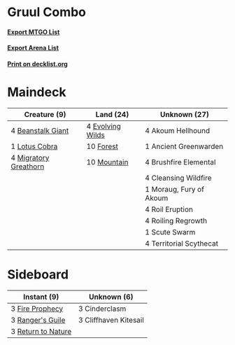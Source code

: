 # Gruul Combo

#### [Export MTGO List](../collection/Gruul%20Combo/Gruul%20Combo.txt)
#### [Export Arena List](../collection/Gruul%20Combo/Gruul%20Combo_arena.txt)
#### [Print on decklist.org](http://decklist.org/?deckmain=4%09Akoum%20Hellhound%0A1%09Ancient%20Greenwarden%0A4%09Beanstalk%20Giant%0A4%09Brushfire%20Elemental%0A4%09Cleansing%20Wildfire%0A4%09Evolving%20Wilds%0A10%09Forest%0A1%09Lotus%20Cobra%0A4%09Migratory%20Greathorn%0A1%09Moraug,%20Fury%20of%20Akoum%0A10%09Mountain%0A4%09Roil%20Eruption%0A4%09Roiling%20Regrowth%0A1%09Scute%20Swarm%0A4%09Territorial%20Scythecat&deckside=3%09Cinderclasm%0A3%09Cliffhaven%20Kitesail%0A3%09Fire%20Prophecy%0A3%09Ranger's%20Guile%0A3%09Return%20to%20Nature)
# Maindeck

|                                          Creature (9)                                          |                                         Land (24)                                         |     Unknown (27)      |
|------------------------------------------------------------------------------------------------|-------------------------------------------------------------------------------------------|-----------------------|
|4 [Beanstalk Giant](http://gatherer.wizards.com/Pages/Card/Details.aspx?multiverseid=473111)    |4 [Evolving Wilds](http://gatherer.wizards.com/Pages/Card/Details.aspx?multiverseid=426944)|4 Akoum Hellhound      |
|1 [Lotus Cobra](http://gatherer.wizards.com/Pages/Card/Details.aspx?multiverseid=438740)        |10 [Forest](http://gatherer.wizards.com/Pages/Card/Details.aspx?multiverseid=439860)       |1 Ancient Greenwarden  |
|4 [Migratory Greathorn](http://gatherer.wizards.com/Pages/Card/Details.aspx?multiverseid=479685)|10 [Mountain](http://gatherer.wizards.com/Pages/Card/Details.aspx?multiverseid=439859)     |4 Brushfire Elemental  |
|                                                                                                |                                                                                           |4 Cleansing Wildfire   |
|                                                                                                |                                                                                           |1 Moraug, Fury of Akoum|
|                                                                                                |                                                                                           |4 Roil Eruption        |
|                                                                                                |                                                                                           |4 Roiling Regrowth     |
|                                                                                                |                                                                                           |1 Scute Swarm          |
|                                                                                                |                                                                                           |4 Territorial Scythecat|


# Sideboard

|                                         Instant (9)                                         |     Unknown (6)     |
|---------------------------------------------------------------------------------------------|---------------------|
|3 [Fire Prophecy](http://gatherer.wizards.com/Pages/Card/Details.aspx?multiverseid=479636)   |3 Cinderclasm        |
|3 [Ranger's Guile](http://gatherer.wizards.com/Pages/Card/Details.aspx?multiverseid=249973)  |3 Cliffhaven Kitesail|
|3 [Return to Nature](http://gatherer.wizards.com/Pages/Card/Details.aspx?multiverseid=461102)|                     |

